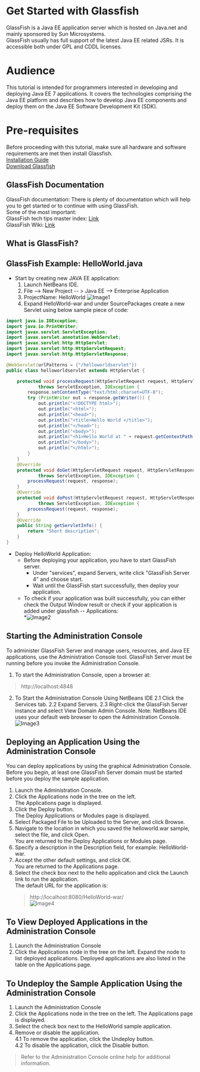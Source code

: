 # Get Started with Glassfish
GlassFish is a Java EE application server which is hosted on Java.net and mainly sponsored by Sun Microsystems.  
GlassFish usually has full support of the latest Java EE related JSRs. It is accessible both under GPL and CDDL licenses.

# Audience
This tutorial is intended for programmers interested in developing and deploying Java EE 7 applications. It covers the technologies comprising the Java EE platform and describes how to develop Java EE components and deploy them on the Java EE Software Development Kit (SDK).

# Pre-requisites
Before proceeding with this tutorial, make sure all hardware and software requirements are met then install Glassfish.    
[Installation Guide](https://docs.oracle.com/cd/E26576_01/doc.312/e24935/installing.htm#GSING00002)   
[Download Glassfish](https://javaee.github.io/glassfish/download)

## GlassFish Documentation
GlassFish documentation: There is plenty of documentation which will help you to get started or to continue with using GlassFish.<br />
Some of the most important:  
GlassFish tech tips master index:
 [Link](https://glassfish.dev.java.net/public/TipsandBlogs.html)  
GlassFish Wiki:
 [Link](http://wiki.glassfish.java.net/)
 
## What is GlassFish?

## GlassFish Example: HelloWorld.java
* Start by creating new JAVA EE application:
	1. Launch NetBeans IDE.
	2. File --> New Project -- > Java EE --> Enterprise Application
	3. ProjectName: HelloWorld
	![Image1](https://github.com/saadaibrahim/Glassfish/blob/master/PIC1.png)
	4. Expand HelloWorld-war and under SourcePackages create a new Servlet using below sample piece of code: 	
```java
import java.io.IOException;
import java.io.PrintWriter;
import javax.servlet.ServletException;
import javax.servlet.annotation.WebServlet;
import javax.servlet.http.HttpServlet;
import javax.servlet.http.HttpServletRequest;
import javax.servlet.http.HttpServletResponse;

@WebServlet(urlPatterns = {"/helloworldservlet"})
public class helloworldservlet extends HttpServlet {

    protected void processRequest(HttpServletRequest request, HttpServletResponse response)
            throws ServletException, IOException {
        response.setContentType("text/html;charset=UTF-8");
        try (PrintWriter out = response.getWriter()) {
            out.println("<!DOCTYPE html>");
            out.println("<html>");
            out.println("<head>");
            out.println("<title>Hello World </title>");            
            out.println("</head>");
            out.println("<body>");
            out.println("<h1>Hello World at " + request.getContextPath() + "</h1>");
            out.println("</body>");
            out.println("</html>");
        }
    } 
    @Override
    protected void doGet(HttpServletRequest request, HttpServletResponse response)
            throws ServletException, IOException {
        processRequest(request, response);
    }
    @Override
    protected void doPost(HttpServletRequest request, HttpServletResponse response)
            throws ServletException, IOException {
        processRequest(request, response);
    }
    @Override
    public String getServletInfo() {
        return "Short description";
    }
}
```

* Deploy HelloWorld Application:  
  * Before deploying your application, you have to start GlassFish server.  
    * Under "services", expand Servers, write click "GlassFish Server 4" and choose start.  
    * Wait until the GlassFish start successfully, then deploy your application.  
  * To check if your application was built successfully, you can either check the Output Window result or check if your      application is added under glassfish -- Applications:        
    *![Image2](https://github.com/saadaibrahim/Glassfish/blob/master/pic2.png)   
 
 
 ## Starting the Administration Console 
 To administer GlassFish Server and manage users, resources, and Java EE applications, use the Administration Console tool. 
 GlassFish Server must be running before you invoke the Administration Console.
 1. To start the Administration Console, open a browser at:   
> http://localhost:4848
 2. To Start the Administration Console Using NetBeans IDE
  2.1 Click the Services tab.
  2.2 Expand Servers.
  2.3 Right-click the GlassFish Server instance and select View Domain Admin Console.
  Note: NetBeans IDE uses your default web browser to open the Administration Console.  
 ![Image3](https://github.com/saadaibrahim/Glassfish/blob/master/pic3.png) 
 
 ## Deploying an Application Using the Administration Console 
 You can deploy applications by using the graphical Administration Console.
 Before you begin, at least one GlassFish Server domain must be started before you deploy the sample application.
 1. Launch the Administration Console.  
 2. Click the Applications node in the tree on the left.   
     The Applications page is displayed.  
 3. Click the Deploy button.  
    The Deploy Applications or Modules page is displayed.  
 4. Select Packaged File to be Uploaded to the Server, and click Browse.  
 5. Navigate to the location in which you saved the helloworld.war sample, select the file, and click Open.  
    You are returned to the Deploy Applications or Modules page.  
 6. Specify a description in the Description field, for example: HelloWorld-war.  
 7. Accept the other default settings, and click OK.  
    You are returned to the Applications page.  
 8. Select the check box next to the hello application and click the Launch link to run the application.  
    The default URL for the application is:  
    > http://localhost:8080/HelloWorld-war/  
    ![Image4](https://github.com/saadaibrahim/Glassfish/blob/master/pic4.png)    
    
 ## To View Deployed Applications in the Administration Console
 1. Launch the Administration Console
 2. Click the Applications node in the tree on the left. 
 Expand the node to list deployed applications. Deployed applications are also listed in the table on the Applications page.
 
 ## To Undeploy the Sample Application Using the Administration Console
 1. Launch the Administration Console
 2. Click the Applications node in the tree on the left. 
 The Applications page is displayed.
 3. Select the check box next to the HelloWorld sample application. 
 4. Remove or disable the application.  
   4.1 To remove the application, click the Undeploy button.  
   4.2 To disable the application, click the Disable button.     
 
 >Refer to the Administration Console online help for additional information.
 
